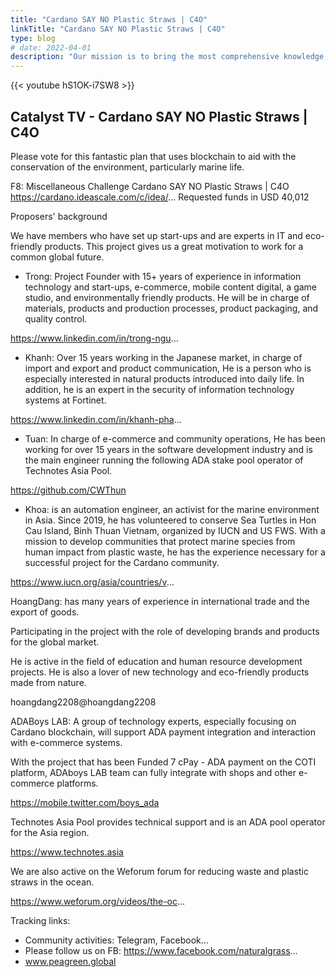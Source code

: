 ```yaml
---
title: "Cardano SAY NO Plastic Straws | C4O"
linkTitle: "Cardano SAY NO Plastic Straws | C4O"
type: blog
# date: 2022-04-01
description: "Our mission is to bring the most comprehensive knowledge about Cardano to the community in Vietnam."
---
```


{{<  youtube hS1OK-i7SW8 >}}

## Catalyst TV - Cardano SAY NO Plastic Straws | C4O

Please vote for this fantastic plan that uses blockchain to aid with the conservation of the environment, particularly marine life.

F8: Miscellaneous Challenge
Cardano SAY NO Plastic Straws | C4O
https://cardano.ideascale.com/c/idea/...
Requested funds in USD 40,012

Proposers' background

We have members who have set up start-ups and are experts in IT and eco-friendly products. This project gives us a great motivation to work for a common global future.

- Trong: Project Founder with 15+ years of experience in information technology and start-ups, e-commerce, mobile content digital, a game studio, and environmentally friendly products. He will be in charge of materials, products and production processes, product packaging, and quality control.

https://www.linkedin.com/in/trong-ngu...

- Khanh: Over 15 years working in the Japanese market, in charge of import and export and product communication, He is a person who is especially interested in natural products introduced into daily life. In addition, he is an expert in the security of information technology systems at Fortinet.

https://www.linkedin.com/in/khanh-pha...

- Tuan: In charge of e-commerce and community operations, He has been working for over 15 years in the software development industry and is the main engineer running the following ADA stake pool operator of Technotes Asia Pool.

https://github.com/CWThun

- Khoa: is an automation engineer, an activist for the marine environment in Asia. Since 2019, he has volunteered to conserve Sea Turtles in Hon Cau Island, Binh Thuan Vietnam, organized by IUCN and US FWS. With a mission to develop communities that protect marine species from human impact from plastic waste, he has the experience necessary for a successful project for the Cardano community.

https://www.iucn.org/asia/countries/v...

HoangDang: has many years of experience in international trade and the export of goods.

Participating in the project with the role of developing brands and products for the global market.

He is active in the field of education and human resource development projects. He is also a lover of new technology and eco-friendly products made from nature.

 hoangdang2208@hoangdang2208

ADABoys LAB: A group of technology experts, especially focusing on Cardano blockchain, will support ADA payment integration and interaction with e-commerce systems.

With the project that has been Funded 7 cPay - ADA payment on the COTI platform, ADAboys LAB team can fully integrate with shops and other e-commerce platforms.

https://mobile.twitter.com/boys_ada

Technotes Asia Pool provides technical support and is an ADA pool operator for the Asia region.

https://www.technotes.asia

We are also active on the Weforum forum for reducing waste and plastic straws in the ocean.

https://www.weforum.org/videos/the-oc...

Tracking links:

- Community activities: Telegram, Facebook…
- Please follow us on FB: https://www.facebook.com/naturalgrass...
- www.peagreen.global